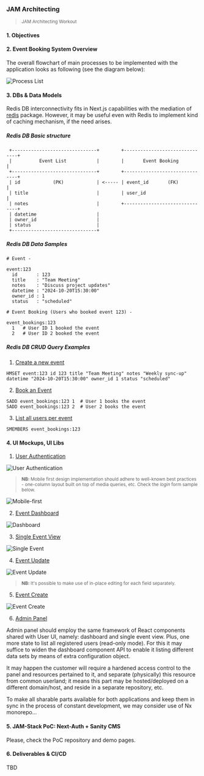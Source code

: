 ### JAM Architecting
><small>JAM Architecting Workout</small>

#### 1. Objectives

#### 2. Event Booking System Overview

The overall flowchart of main processes to be implemented with the application looks as following (see the diagram below):

![Process List](Event%20Booking%20System%20Structure%20Flowchart.png)


#### 3. DBs & Data Models

Redis DB interconnectivity fits in Next.js capabilities with the mediation of [redis](https://www.npmjs.com/package/redis) package. However, it may be useful even with Redis to implement kind of caching mechanism, if the need arises.

##### ___Redis DB Basic structure___


````
 +-------------------------------+        +-------------------------------+
 |          Event List           |        |       Event Booking           |
 +-------------------------------+        +-------------------------------+
 | id            (PK)            | <----- | event_id       (FK)           |
 | title                         |        | user_id                       |
 | notes                         |        +-------------------------------+
 | datetime                      |
 | owner_id                      |
 | status                        |
 +-------------------------------+
````

##### ___Redis DB Data Samples___
````
# Event -

event:123
  id       : 123
  title    : "Team Meeting"
  notes    : "Discuss project updates"
  datetime : "2024-10-20T15:30:00"
  owner_id : 1
  status   : "scheduled"

# Event Booking (Users who booked event 123) -

event_bookings:123
  1   # User ID 1 booked the event
  2   # User ID 2 booked the event
````

##### ___Redis DB CRUD Query Examples___

1. <ins>Create a new event</ins>

````
HMSET event:123 id 123 title "Team Meeting" notes "Weekly sync-up" datetime "2024-10-20T15:30:00" owner_id 1 status "scheduled"
````

2. <ins>Book an Event</ins>

````
SADD event_bookings:123 1  # User 1 books the event
SADD event_bookings:123 2  # User 2 books the event
````

3. <ins>List all users per event</ins>

````
SMEMBERS event_bookings:123
````

#### 4. UI Mockups, UI Libs

1. <ins>User Authentication</ins>

![User Authentication](Container_web_user_authentication.png)

> <small><strong>NB:</strong> Mobile first design implementation should adhere to well-known best practices - one-column layout built on top of media queries, etc. Check the _login_ form sample below.</small>

![Mobile-first](Container_login_register.png)

2. <ins>Event Dashboard</ins>

![Dashboard](EventTrack%20-%20Event%20List%20Dashboard.png)

3. <ins>Single Event View</ins>

![Single Event](EventTrack%20-%20Event%20View.png)

4. <ins>Event Update</ins>

![Event Update](EventTrack%20-%20Event%20Edit.png)

> <small><strong>NB:</strong> It's possible to make use of in-place editing for each field separately.</small>
 
5. <ins>Event Create</ins>

![Event Create](EventTrack%20-%20Event%20Create.png)


6. <ins>Admin Panel</ins>

Admin panel should employ the same framework of React components shared with User UI, namely: dashboard and single event view.
Plus, one more state to list all registered users (read-only mode).
For this it may suffice to widen the dashboard component API to enable it listing different data sets by means of extra configuration object.

It may happen the customer will require a hardened access control to the panel and resources pertained to it,
and separate (physically) this resource from common userland; it means this part may be hosted/deployed on a different domain/host, and 
reside in a separate repository, etc.

To make all sharable parts available for both applications and keep them in sync in the process of constant development, we may consider use of Nx monorepo...


#### 5. JAM-Stack PoC: Next-Auth + Sanity CMS

Please, check the PoC repository and demo pages.


#### 6. Deliverables & CI/CD

TBD
